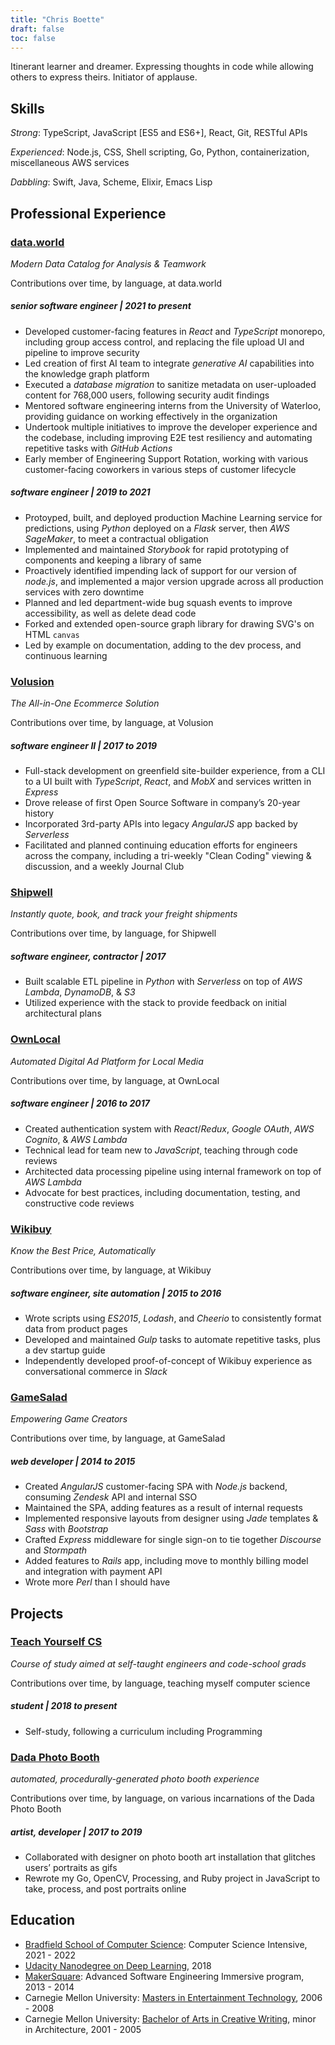 ```yaml
---
title: "Chris Boette"
draft: false
toc: false
---
```


<script src="https://cdnjs.cloudflare.com/ajax/libs/Chart.js/2.7.3/Chart.bundle.min.js"></script>

Itinerant learner and dreamer. Expressing thoughts in code while allowing others to express theirs. Initiator of applause.

## Skills

_Strong_: TypeScript, JavaScript [ES5 and ES6+], React, Git, RESTful APIs

_Experienced_: Node.js, CSS, Shell scripting, Go, Python, containerization, miscellaneous AWS services

_Dabbling_: Swift, Java, Scheme, Elixir, Emacs Lisp

## Professional Experience

### [data.world](https://data.world)
_Modern Data Catalog for Analysis & Teamwork_

<canvas id="ddw" height="25" aria-label="data.world chart" role="img">
  <p>Contributions over time, by language, at data.world</p>
</canvas>

##### senior software engineer | 2021 to present

- Developed customer-facing features in _React_ and _TypeScript_ monorepo, including group access control, and replacing the file upload UI and pipeline to improve security
- Led creation of first AI team to integrate _generative AI_ capabilities into the knowledge graph platform
- Executed a _database migration_ to sanitize metadata on user-uploaded content for 768,000 users, following security audit findings
- Mentored software engineering interns from the University of Waterloo, providing guidance on working effectively in the organization
- Undertook multiple initiatives to improve the developer experience and the codebase, including improving E2E test resiliency and automating repetitive tasks with _GitHub Actions_
- Early member of Engineering Support Rotation, working with various customer-facing coworkers in various steps of customer lifecycle

##### software engineer | 2019 to 2021 

- Protoyped, built, and deployed production Machine Learning service for predictions, using _Python_ deployed on a _Flask_ server, then _AWS SageMaker_, to meet a contractual obligation
- Implemented and maintained _Storybook_ for rapid prototyping of components and keeping a library of same
- Proactively identified impending lack of support for our version of _node.js_, and implemented a major version upgrade across all production services with zero downtime
- Planned and led department-wide bug squash events to improve accessibility, as well as delete dead code
- Forked and extended open-source graph library for drawing SVG's on HTML `canvas`
- Led by example on documentation, adding to the dev process, and continuous learning

### [Volusion](https://volusion.com)
_The All-in-One Ecommerce Solution_

<canvas id="vol" height="25" aria-label="Volusion chart" role="img">
  <p>Contributions over time, by language, at Volusion</p>
</canvas>


##### software engineer II | 2017 to 2019

- Full-stack development on greenfield site-builder experience, from a CLI to a UI built with _TypeScript_, _React_, and _MobX_ and services written in _Express_
- Drove release of first Open Source Software in company’s 20-year history
- Incorporated 3rd-party APIs into legacy _AngularJS_ app backed by _Serverless_
- Facilitated and planned continuing education efforts for engineers across the company, including a tri-weekly "Clean Coding" viewing & discussion, and a weekly Journal Club

### [Shipwell](https://shipwell.com)
_Instantly quote, book, and track your freight shipments_

<canvas id="sw" height="25" aria-label="Shipwell chart" role="img">
  <p>Contributions over time, by language, for Shipwell</p>
</canvas>


##### software engineer, contractor | 2017

- Built scalable ETL pipeline in _Python_ with _Serverless_ on top of _AWS Lambda_, _DynamoDB_, & _S3_
- Utilized experience with the stack to provide feedback on initial architectural plans

### [OwnLocal](https://ownlocal.com)
_Automated Digital Ad Platform for Local Media_

<canvas id="ol" height="25" aria-label="OwnLocal chart" role="img">
  <p>Contributions over time, by language, at OwnLocal</p>
</canvas>


##### software engineer | 2016 to 2017

- Created authentication system with _React_/_Redux_, _Google OAuth_, _AWS Cognito_, & _AWS Lambda_
- Technical lead for team new to _JavaScript_, teaching through code reviews
- Architected data processing pipeline using internal framework on top of _AWS Lambda_
- Advocate for best practices, including documentation, testing, and constructive code reviews

### [Wikibuy](https://wikibuy.com)
_Know the Best Price, Automatically_

<canvas id="wb" height="25" aria-label="Wikibuy chart" role="img">
  <p>Contributions over time, by language, at Wikibuy</p>
</canvas>


##### software engineer, site automation | 2015 to 2016

- Wrote scripts using _ES2015_, _Lodash_, and _Cheerio_ to consistently format data from product pages
- Developed and maintained _Gulp_ tasks to automate repetitive tasks, plus a dev startup guide
- Independently developed proof-of-concept of Wikibuy experience as conversational commerce in _Slack_

### [GameSalad](https://gamesalad.com)
_Empowering Game Creators_

<canvas id="gs" height="25" aria-label="GameSalad chart" role="img">
  <p>Contributions over time, by language, at GameSalad</p>
</canvas>


##### web developer | 2014 to 2015

- Created _AngularJS_ customer-facing SPA with _Node.js_ backend, consuming _Zendesk_ API and internal SSO
- Maintained the SPA, adding features as a result of internal requests
- Implemented responsive layouts from designer using _Jade_ templates & _Sass_ with _Bootstrap_
- Crafted _Express_ middleware for single sign-on to tie together _Discourse_ and _Stormpath_
- Added features to _Rails_ app, including move to monthly billing model and integration with payment API
- Wrote more _Perl_ than I should have

## Projects

### [Teach Yourself CS](/projects/teach-yourself-cs)
_Course of study aimed at self-taught engineers and code-school grads_

<canvas id="tycs" height="25" aria-label="Teach Yourself Computer Science chart" role="img">
  <p>Contributions over time, by language, teaching myself computer science</p>
</canvas>


##### student | 2018 to present

- Self-study, following a curriculum including Programming

### [Dada Photo Booth](/projects/dada-photo-booth/)
_automated, procedurally-generated photo booth experience_

<canvas id="dpb" height="25" aria-label="Dada Photo Booth chart" role="img">
  <p>Contributions over time, by language, on various incarnations of the Dada Photo Booth</p>
</canvas>


##### artist, developer | 2017 to 2019

- Collaborated with designer on photo booth art installation that glitches users’ portraits as gifs
- Rewrote my Go, OpenCV, Processing, and Ruby project in JavaScript to take, process, and post portraits online

## Education

- [Bradfield School of Computer Science](https://bradfieldcs.com/csi): Computer Science Intensive, 2021 - 2022
- [Udacity Nanodegree on Deep Learning](https://www.udacity.com/course/deep-learning-nanodegree--nd101), 2018
- [MakerSquare](https://getcoding.hackreactor.com/makersquare): Advanced Software Engineering Immersive program, 2013 - 2014
- Carnegie Mellon University: [Masters in Entertainment Technology](https://www.etc.cmu.edu), 2006 - 2008
- Carnegie Mellon University: [Bachelor of Arts in Creative Writing](https://www.cmu.edu/dietrich/english/undergraduate/ba-cw/index.html), minor in Architecture, 2001 - 2005

<script src="resume-data.js"></script>
<script src="resume.js"></script>
